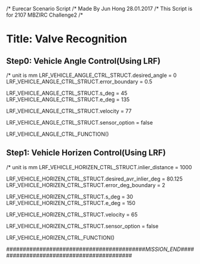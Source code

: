 /* Eurecar Scenario Script 
/* Made By Jun Hong 28.01.2017
/* This Script is for 2107 MBZIRC Challenge2
/*

# Title: Valve Recognition

## Step0: Vehicle Angle Control(Using LRF)
/* unit is mm
LRF_VEHICLE_ANGLE_CTRL_STRUCT.desired_angle = 0
LRF_VEHICLE_ANGLE_CTRL_STRUCT.error_boundary = 0.5

LRF_VEHICLE_ANGLE_CTRL_STRUCT.s_deg = 45
LRF_VEHICLE_ANGLE_CTRL_STRUCT.e_deg = 135

LRF_VEHICLE_ANGLE_CTRL_STRUCT.velocity = 77

LRF_VEHICLE_ANGLE_CTRL_STRUCT.sensor_option = false

LRF_VEHICLE_ANGLE_CTRL_FUNCTION()

## Step1: Vehicle Horizen Control(Using LRF)
/* unit is mm
LRF_VEHICLE_HORIZEN_CTRL_STRUCT.inlier_distance = 1000

LRF_VEHICLE_HORIZEN_CTRL_STRUCT.desired_avr_inlier_deg = 80.125
LRF_VEHICLE_HORIZEN_CTRL_STRUCT.error_deg_boundary = 2

LRF_VEHICLE_HORIZEN_CTRL_STRUCT.s_deg = 30
LRF_VEHICLE_HORIZEN_CTRL_STRUCT.e_deg = 150


LRF_VEHICLE_HORIZEN_CTRL_STRUCT.velocity = 65

LRF_VEHICLE_HORIZEN_CTRL_STRUCT.sensor_option = false

LRF_VEHICLE_HORIZEN_CTRL_FUNCTION()


##########################################_MISSION_END_##########################################

